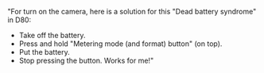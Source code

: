 "For turn on the camera, here is a solution for this "Dead battery syndrome" in D80:
- Take off the battery.
- Press and hold "Metering mode (and format) button" (on top).
- Put the battery.
- Stop pressing the button.
Works for me!"
